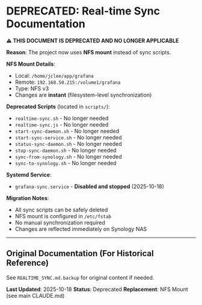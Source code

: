 # DEPRECATED: Real-time Sync Documentation

**⚠️ THIS DOCUMENT IS DEPRECATED AND NO LONGER APPLICABLE**

**Reason**: The project now uses **NFS mount** instead of sync scripts.

**NFS Mount Details**:
- Local: `/home/jclee/app/grafana`
- Remote: `192.168.50.215:/volume1/grafana`
- Type: NFS v3
- Changes are **instant** (filesystem-level synchronization)

**Deprecated Scripts** (located in `scripts/`):
- `realtime-sync.sh` - No longer needed
- `realtime-sync.js` - No longer needed
- `start-sync-daemon.sh` - No longer needed
- `start-sync-service.sh` - No longer needed
- `status-sync-daemon.sh` - No longer needed
- `stop-sync-daemon.sh` - No longer needed
- `sync-from-synology.sh` - No longer needed
- `sync-to-synology.sh` - No longer needed

**Systemd Service**:
- `grafana-sync.service` - **Disabled and stopped** (2025-10-18)

**Migration Notes**:
- All sync scripts can be safely deleted
- NFS mount is configured in `/etc/fstab`
- No manual synchronization required
- Changes are reflected immediately on Synology NAS

---

## Original Documentation (For Historical Reference)

See `REALTIME_SYNC.md.backup` for original content if needed.

**Last Updated**: 2025-10-18
**Status**: Deprecated
**Replacement**: NFS Mount (see main CLAUDE.md)
